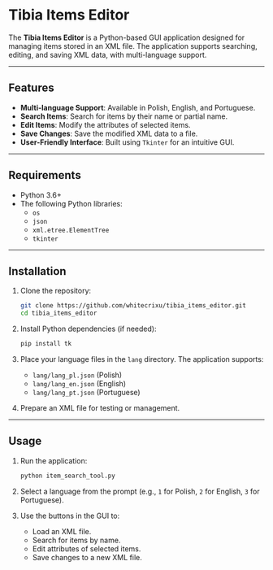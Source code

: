 # Tibia Items Editor

The **Tibia Items Editor** is a Python-based GUI application designed for managing items stored in an XML file. The application supports searching, editing, and saving XML data, with multi-language support.

---

## Features

- **Multi-language Support**: Available in Polish, English, and Portuguese.
- **Search Items**: Search for items by their name or partial name.
- **Edit Items**: Modify the attributes of selected items.
- **Save Changes**: Save the modified XML data to a file.
- **User-Friendly Interface**: Built using `Tkinter` for an intuitive GUI.

---

## Requirements

- Python 3.6+
- The following Python libraries:
  - `os`
  - `json`
  - `xml.etree.ElementTree`
  - `tkinter`

---

## Installation

1. Clone the repository:

    ```bash
    git clone https://github.com/whitecrixu/tibia_items_editor.git
    cd tibia_items_editor
    ```

2. Install Python dependencies (if needed):

    ```bash
    pip install tk
    ```

3. Place your language files in the `lang` directory. The application supports:
    - `lang/lang_pl.json` (Polish)
    - `lang/lang_en.json` (English)
    - `lang/lang_pt.json` (Portuguese)

4. Prepare an XML file for testing or management.

---

## Usage

1. Run the application:

    ```bash
    python item_search_tool.py
    ```

2. Select a language from the prompt (e.g., `1` for Polish, `2` for English, `3` for Portuguese).

3. Use the buttons in the GUI to:
   - Load an XML file.
   - Search for items by name.
   - Edit attributes of selected items.
   - Save changes to a new XML file.
